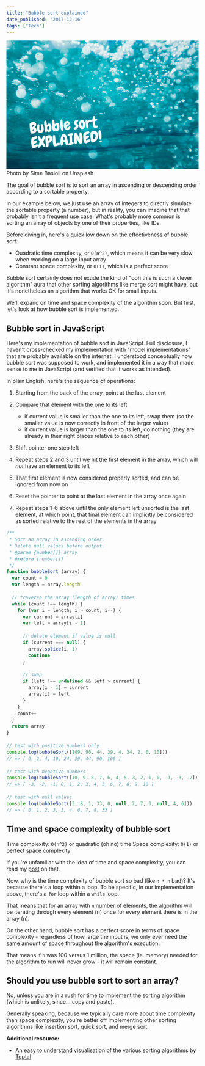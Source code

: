 ```yaml
---
title: "Bubble sort explained"
date_published: "2017-12-16"
tags: ["Tech"]
---
```


![bubble sort explained banner ](images/BSP-bubble-sort-explained.png) Photo by Sime Basioli on Unsplash

The goal of bubble sort is to sort an array in ascending or descending order according to a sortable property.

In our example below, we just use an array of integers to directly simulate the sortable property (a number), but in reality, you can imagine that that probably isn't a frequent use case. What's probably more common is sorting an array of objects by one of their properties, like IDs.

Before diving in, here's a quick low down on the effectiveness of bubble sort:

- Quadratic time complexity, or `O(n^2)`, which means it can be very slow when working on a large input array
- Constant space complexity, or `O(1)`, which is a perfect score

Bubble sort certainly does not exude the kind of "ooh this is such a clever algorithm" aura that other sorting algorithms like merge sort might have, but it's nonetheless an algorithm that works OK for small inputs.

We'll expand on time and space complexity of the algorithm soon. But first, let's look at how bubble sort is implemented.

## Bubble sort in JavaScript

Here's my implementation of bubble sort in JavaScript. Full disclosure, I haven't cross-checked my implementation with "model implementations" that are probably available on the internet. I understood conceptually how bubble sort was supposed to work, and implemented it in a way that made sense to me in JavaScript (and verified that it works as intended).

In plain English, here's the sequence of operations:

1. Starting from the back of the array, point at the last element
2. Compare that element with the one to its left
    
    - if current value is smaller than the one to its left, swap them (so the smaller value is now correctly in front of the larger value)
    - if current value is larger than the one to its left, do nothing (they are already in their right places relative to each other)
3. Shift pointer one step left
4. Repeat steps 2 and 3 until we hit the first element in the array, which will _not_ have an element to its left
5. That first element is now considered properly sorted, and can be ignored from now on
6. Reset the pointer to point at the last element in the array once again
7. Repeat steps 1-6 above until the only element left unsorted is the last element, at which point, that final element can implicitly be considered as sorted relative to the rest of the elements in the array

```js
/**
 * Sort an array in ascending order.
 * Delete null values before output.
 * @param {number[]} array
 * @return {number[]}
 */
function bubbleSort (array) {
  var count = 0
  var length = array.length

  // traverse the array (length of array) times
  while (count !== length) {
    for (var i = length; i > count; i--) {
      var current = array[i]
      var left = array[i - 1]

      // delete element if value is null
      if (current === null) {
        array.splice(i, 1)
        continue
      }

      // swap
      if (left !== undefined && left > current) {
        array[i - 1] = current
        array[i] = left
      }
    }
    count++
  }
  return array
}

// test with positive numbers only
console.log(bubbleSort([109, 90, 44, 39, 4, 24, 2, 0, 10]))
// => [ 0, 2, 4, 10, 24, 39, 44, 90, 109 ]

// test with negative numbers
console.log(bubbleSort([10, 9, 8, 7, 6, 4, 5, 3, 2, 1, 0, -1, -3, -2]))
// => [ -3, -2, -1, 0, 1, 2, 3, 4, 5, 6, 7, 8, 9, 10 ]

// test with null values
console.log(bubbleSort([3, 8, 1, 33, 0, null, 2, 7, 3, null, 4, 6]))
// => [ 0, 1, 2, 3, 3, 4, 6, 7, 8, 33 ]
```

## Time and space complexity of bubble sort

Time complexity: `O(n^2)` or quadratic (oh no) time Space complexity: `O(1)` or perfect space complexity

If you're unfamiliar with the idea of time and space complexity, you can read my [post](/2017-11-15-algorithm-time-complexity-big-o-notation/) on that.

Now, why is the time complexity of bubble sort so bad (like `n * n` bad)? It's because there's a loop within a loop. To be specific, in our implementation above, there's a `for` loop within a `while` loop.

That means that for an array with `n` number of elements, the algorithm will be iterating through every element (n) once for every element there is in the array (n).

On the other hand, bubble sort has a perfect score in terms of space complexity - regardless of how large the input is, we only ever need the same amount of space throughout the algorithm's execution.

That means if `n` was 100 versus 1 million, the space (ie. memory) needed for the algorithm to run will never grow - it will remain constant.

## Should you use bubble sort to sort an array?

No, unless you are in a rush for time to implement the sorting algorithm (which is unlikely, since... copy and paste).

Generally speaking, because we typically care more about time complexity than space complexity, you're better off implementing other sorting algorithms like insertion sort, quick sort, and merge sort.

**Additional resource:**

- An easy to understand visualisation of the various sorting algorithms by [Toptal](https://www.toptal.com/developers/sorting-algorithms/)

